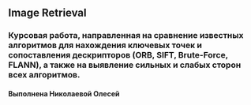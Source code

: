 ## Image Retrieval
### Курсовая работа, направленная на сравнение известных алгоритмов для нахождения ключевых точек и сопоставления дескрипторов (ORB, SIFT, Brute-Force, FLANN), а также на выявление сильных и слабых сторон всех алгоритмов.

#### Выполнена Николаевой Олесей
